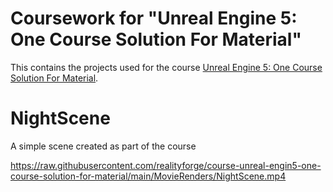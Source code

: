 # Coursework for "Unreal Engine 5: One Course Solution For Material"

This contains the projects used for the course [Unreal Engine 5: One Course Solution For Material](https://www.udemy.com/course/unreal-engin5-one-course-solution-for-material).

# NightScene

A simple scene created as part of the course

https://raw.githubusercontent.com/realityforge/course-unreal-engin5-one-course-solution-for-material/main/MovieRenders/NightScene.mp4
